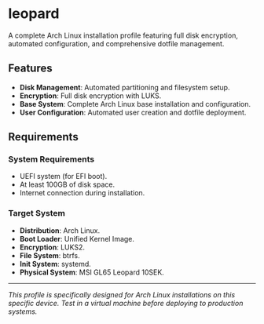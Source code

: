 # leopard

A complete Arch Linux installation profile featuring full disk encryption, automated configuration, and comprehensive dotfile management.

## Features

- **Disk Management**: Automated partitioning and filesystem setup.
- **Encryption**: Full disk encryption with LUKS.
- **Base System**: Complete Arch Linux base installation and configuration.
- **User Configuration**: Automated user creation and dotfile deployment.

## Requirements

### System Requirements

- UEFI system (for EFI boot).
- At least 100GB of disk space.
- Internet connection during installation.

### Target System
- **Distribution**: Arch Linux.
- **Boot Loader**: Unified Kernel Image.
- **Encryption**: LUKS2.
- **File System**: btrfs.
- **Init System**: systemd.
- **Physical System**: MSI GL65 Leopard 10SEK.

---

*This profile is specifically designed for Arch Linux installations on this specific device. Test in a virtual machine before deploying to production systems.*